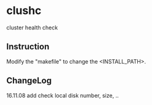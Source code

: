 # clushc
cluster health check

Instruction
---------------------

Modify the "makefile" to change the <INSTALL_PATH>.



ChangeLog
--------------------------
16.11.08  add check local disk number, size, ..
